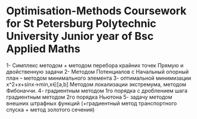 # Optimisation-Methods Coursework for St Petersburg Polytechnic University Junior year of Bsc Applied Maths
   1- Симплекс методом + методом перебора крайних точек
  Прямую и двойственную задачи
   2- Методом Потенциалов с Начальный опорный план – методом минимального элемента
   3-  оптимальной минимизации 
x^2+x+sinx→min,x∈[a,b] Методом локализации экстремума, методом Фибоначчи.
   4- градиентным методом 1го порядка с дроблением шага градиентным методом 2го порядка Ньютона
   5- задачу методом внешних штрафных функций (+градиентный метод транспортного спуска + метод золотого сечения)

